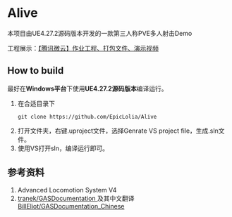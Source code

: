 # Alive

本项目由UE4.27.2源码版本开发的一款第三人称PVE多人射击Demo

工程展示：[【腾讯微云】作业工程、打包文件、演示视频](https://share.weiyun.com/NjZ9iMrA)

## How to build

最好在**Windows平台**下使用**UE4.27.2源码版本**编译运行。

1. 在合适目录下
    ```
    git clone https://github.com/EpicLolia/Alive
    ```
2. 打开文件夹，右键.uproject文件，选择Genrate VS project file，生成.sln文件。
3. 使用VS打开sln，编译运行即可。

## 参考资料
1.  Advanced Locomotion System V4
2. [ tranek/GASDocumentation ](https://github.com/tranek/GASDocumentation)及其中文翻译[ BillEliot/GASDocumentation_Chinese ](https://github.com/BillEliot/GASDocumentation_Chinese)

